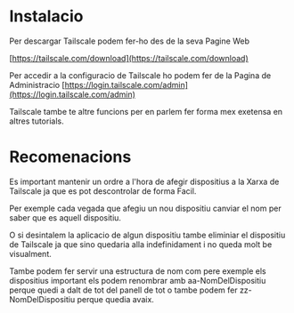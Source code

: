# Instalacio

Per descargar Tailscale podem fer-ho des de la seva Pagine Web

[https://tailscale.com/download](https://tailscale.com/download)

Per accedir a la configuracio de Tailscale ho podem fer de la Pagina de Administracio
[https://login.tailscale.com/admin](https://login.tailscale.com/admin)

Tailscale tambe te altre funcions per en parlem fer forma mex exetensa en altres tutorials.

# Recomenacions

Es important mantenir un ordre a l'hora de afegir dispositius a la Xarxa de Tailscale ja que es pot descontrolar de forma Facil.

Per exemple cada vegada que afegiu un nou dispositiu canviar el nom per saber que es aquell dispositiu.

O si desintalem la aplicacio de algun dispositiu tambe eliminiar el dispositiu de Tailscale ja que sino quedaria alla indefinidament i no queda molt be visualment.

Tambe podem fer servir una estructura de nom com pere exemple els dispositius important els podem renombrar amb aa-NomDelDispositiu perque quedi a dalt de tot del panell de tot o tambe podem fer zz-NomDelDispositiu perque quedia avaix.
